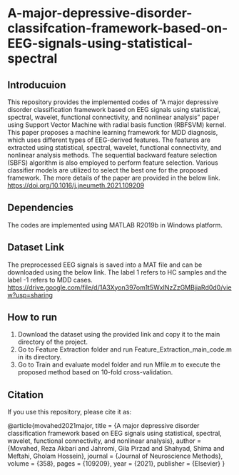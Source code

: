 # A-major-depressive-disorder-classifcation-framework-based-on-EEG-signals-using-statistical-spectral
## Introducuion
This repository provides the implemented codes of “A major depressive disorder classification framework based on EEG signals using statistical, spectral, wavelet, functional connectivity, and nonlinear analysis” paper using Support Vector Machine with radial basis function (RBFSVM) kernel. This paper proposes a machine learning framework for MDD diagnosis, which uses different types of EEG-derived features. The features are extracted using statistical, spectral, wavelet, functional connectivity, and nonlinear analysis methods. The sequential backward feature selection (SBFS) algorithm is also employed to perform feature selection. Various classifier models are utilized to select the best one for the proposed framework. The more details of the paper are provided in the below link. <br />
https://doi.org/10.1016/j.jneumeth.2021.109209
## Dependencies
The codes are implemented using MATLAB R2019b in Windows platform.
## Dataset Link 
The preprocessed EEG signals is saved into a MAT file and can be downloaded using the below link. The label 1 refers to HC samples and the label -1 refers to MDD cases. <br />
https://drive.google.com/file/d/1A3Xyon397om1t5WxINzZzGMBjiaRd0d0/view?usp=sharing
## How to run 
1. Download the dataset using the provided link and copy it to the main directory of the project. 
2. Go to Feature Extraction folder and run Feature_Extraction_main_code.m in its directory. 
3. Go to Train and evaluate model folder and run Mfile.m to execute the proposed method based on 10-fold cross-validation.
## Citation 
If you use this repository, please cite it as:

@article{movahed2021major,
  title        = {A major depressive disorder classification framework based on EEG signals using statistical, spectral, wavelet, functional connectivity, and nonlinear analysis},
  author       = {Movahed, Reza Akbari and Jahromi, Gila Pirzad and Shahyad, Shima and Meftahi, Gholam Hossein},
  journal      = {Journal of Neuroscience Methods},
  volume       = {358},
  pages        = {109209},
  year         = {2021},
  publisher    = {Elsevier}
}


